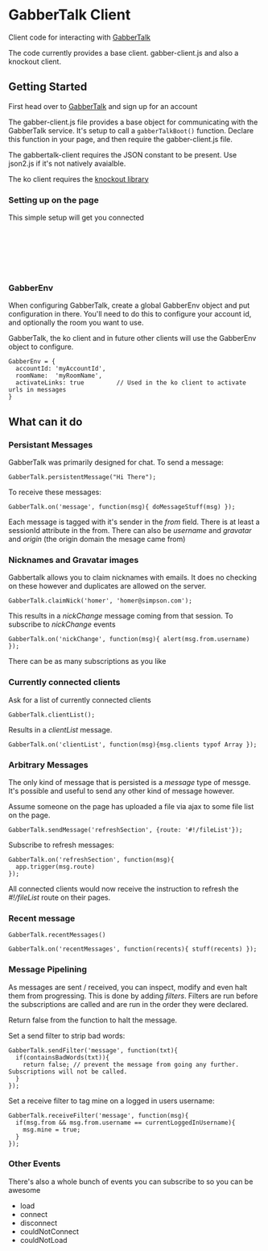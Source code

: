 # GabberTalk Client

Client code for interacting with [GabberTalk](http://gabbertalk.com)

The code currently provides a base client.  gabber-client.js and also a knockout client.

## Getting Started

First head over to [GabberTalk](http://gabbertalk.com) and sign up for an account

The gabber-client.js file provides a base object for communicating with the GabberTalk service.  It's setup to call a <code>gabberTalkBoot()</code> function.  Declare this function in your page, and then require the gabber-client.js file.

The gabbertalk-client requires the JSON constant to be present.  Use json2.js if it's not natively avaialble.

The ko client requires the [knockout library](http://knockoutjs.com/)
### Setting up on the page

This simple setup will get you connected

<pre><code>
<script>
  function gabberTalkBoot(){
    GabberTalk.connect({accountId: GabberEnv.accountId,  roomName: GabberEnv.roomName});
  }
</script>
<script src='/javascripts/gabber-client.js' async></script>
</code></pre>

### GabberEnv

When configuring GabberTalk, create a global GabberEnv object and put configuration in there.  You'll need to do this to configure your account id, and optionally the room you want to use.

GabberTalk, the ko client and in future other clients will use the GabberEnv object to configure.

<pre><code>GabberEnv = {
  accountId: 'myAccountId',
  roomName:  'myRoomName',
  activateLinks: true         // Used in the ko client to activate urls in messages
}
</code></pre>

## What can it do

### Persistant Messages

GabberTalk was primarily designed for chat. To send a message:

<pre><code>GabberTalk.persistentMessage("Hi There");</code></pre>

To receive these messages:

<pre><code>GabberTalk.on('message', function(msg){ doMessageStuff(msg) });</code></pre>

Each message is tagged with it's sender in the _from_ field.  There is at least a sessionId attribute in the from.  There can also be _username_ and _gravatar_ and _origin_ (the origin domain the mesage came from)

### Nicknames and Gravatar images

Gabbertalk allows you to claim nicknames with emails.  It does no checking on these however and duplicates are allowed on the server.

<pre><code>GabberTalk.claimNick('homer', 'homer@simpson.com');</code></pre>

This results in a _nickChange_ message coming from that session.  To subscribe to _nickChange_ events

<pre><code>GabberTalk.on('nickChange', function(msg){ alert(msg.from.username) });</code></pre>

There can be as many subscriptions as you like

### Currently connected clients

Ask for a list of currently connected clients

<pre><code>GabberTalk.clientList();</code></pre>

Results in a _clientList_ message.

<pre><code>GabberTalk.on('clientList', function(msg){msg.clients typof Array });</code></pre>

### Arbitrary Messages

The only kind of message that is persisted is a _message_ type of messge.  It's possible and useful to send any other kind of message however.

Assume someone on the page has uploaded a file via ajax to some file list on the page.

<pre><code>GabberTalk.sendMessage('refreshSection', {route: '#!/fileList'});</code></pre>

Subscribe to refresh messages:

<pre><code>GabberTalk.on('refreshSection', function(msg){
  app.trigger(msg.route)
});</code></pre>

All connected clients would now receive the instruction to refresh the _#!/fileList_ route on their pages.

### Recent message

<pre><code>GabberTalk.recentMessages()</code></pre>

<pre><code>GabberTalk.on('recentMessages', function(recents){ stuff(recents) });</code></pre>

### Message Pipelining

As messages are sent / received, you can inspect, modify and even halt them from progressing. This is done by adding _filters_.  Filters are run before the subscriptions are called and are run in the order they were declared.

Return false from the function to halt the message.

Set a send filter to strip bad words:
<pre><code>GabberTalk.sendFilter('message', function(txt){
  if(containsBadWords(txt)){
    return false; // prevent the message from going any further.  Subscriptions will not be called.
  }
});</code></pre>

Set a receive filter to tag mine on a logged in users username:
<pre><code>GabberTalk.receiveFilter('message', function(msg){
  if(msg.from && msg.from.username == currentLoggedInUsername){
    msg.mine = true;
  }
});</code></pre>


### Other Events

There's also a whole bunch of events you can subscribe to so you can be awesome

* load
* connect
* disconnect
* couldNotConnect
* couldNotLoad
